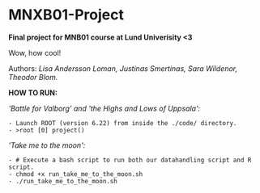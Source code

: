 # MNXB01-Project
**Final project for MNB01 course at Lund Univerisity &lt;3**

Wow, how cool!

Authors: *Lisa Andersson Loman, Justinas Smertinas, Sara Wildenor, Theodor Blom.*


**HOW TO RUN:** <br />

*'Battle for Valborg' and 'the Highs and Lows of Uppsala':*

    - Launch ROOT (version 6.22) from inside the ./code/ directory.
    - >root [0] project()
    
*'Take me to the moon':*

    - # Execute a bash script to run both our datahandling script and R script.
    - chmod +x run_take_me_to_the_moon.sh
    - ./run_take_me_to_the_moon.sh

